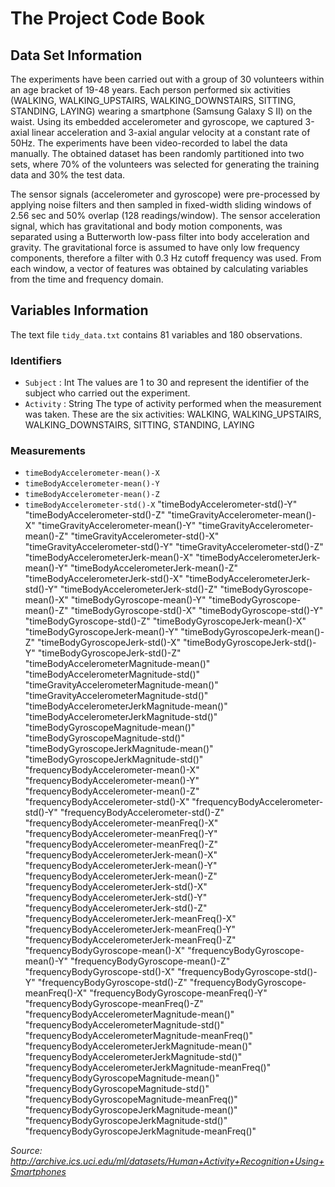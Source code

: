 # The Project Code Book

## Data Set Information

The experiments have been carried out with a group of 30 volunteers within an age bracket of 19-48 years. Each person performed six activities (WALKING, WALKING_UPSTAIRS, WALKING_DOWNSTAIRS, SITTING, STANDING, LAYING) wearing a smartphone (Samsung Galaxy S II) on the waist. Using its embedded accelerometer and gyroscope, we captured 3-axial linear acceleration and 3-axial angular velocity at a constant rate of 50Hz. The experiments have been video-recorded to label the data manually. The obtained dataset has been randomly partitioned into two sets, where 70% of the volunteers was selected for generating the training data and 30% the test data. 

The sensor signals (accelerometer and gyroscope) were pre-processed by applying noise filters and then sampled in fixed-width sliding windows of 2.56 sec and 50% overlap (128 readings/window). The sensor acceleration signal, which has gravitational and body motion components, was separated using a Butterworth low-pass filter into body acceleration and gravity. The gravitational force is assumed to have only low frequency components, therefore a filter with 0.3 Hz cutoff frequency was used. From each window, a vector of features was obtained by calculating variables from the time and frequency domain.

## Variables Information

The text file `tidy_data.txt` contains 81 variables and 180 observations.
### Identifiers
* `Subject` : Int
    The values are 1 to 30 and represent the identifier of the subject who carried out the experiment.
* `Activity` : String
    The type of activity performed when the measurement was taken. These are the six activities: WALKING, WALKING_UPSTAIRS, WALKING_DOWNSTAIRS, SITTING, STANDING, LAYING

### Measurements
* `timeBodyAccelerometer-mean()-X`
* `timeBodyAccelerometer-mean()-Y`
* `timeBodyAccelerometer-mean()-Z`
* `timeBodyAccelerometer-std()-X` "timeBodyAccelerometer-std()-Y" "timeBodyAccelerometer-std()-Z" "timeGravityAccelerometer-mean()-X" "timeGravityAccelerometer-mean()-Y" "timeGravityAccelerometer-mean()-Z" "timeGravityAccelerometer-std()-X" "timeGravityAccelerometer-std()-Y" "timeGravityAccelerometer-std()-Z" "timeBodyAccelerometerJerk-mean()-X" "timeBodyAccelerometerJerk-mean()-Y" "timeBodyAccelerometerJerk-mean()-Z" "timeBodyAccelerometerJerk-std()-X" "timeBodyAccelerometerJerk-std()-Y" "timeBodyAccelerometerJerk-std()-Z" "timeBodyGyroscope-mean()-X" "timeBodyGyroscope-mean()-Y" "timeBodyGyroscope-mean()-Z" "timeBodyGyroscope-std()-X" "timeBodyGyroscope-std()-Y" "timeBodyGyroscope-std()-Z" "timeBodyGyroscopeJerk-mean()-X" "timeBodyGyroscopeJerk-mean()-Y" "timeBodyGyroscopeJerk-mean()-Z" "timeBodyGyroscopeJerk-std()-X" "timeBodyGyroscopeJerk-std()-Y" "timeBodyGyroscopeJerk-std()-Z" "timeBodyAccelerometerMagnitude-mean()" "timeBodyAccelerometerMagnitude-std()" "timeGravityAccelerometerMagnitude-mean()" "timeGravityAccelerometerMagnitude-std()" "timeBodyAccelerometerJerkMagnitude-mean()" "timeBodyAccelerometerJerkMagnitude-std()" "timeBodyGyroscopeMagnitude-mean()" "timeBodyGyroscopeMagnitude-std()" "timeBodyGyroscopeJerkMagnitude-mean()" "timeBodyGyroscopeJerkMagnitude-std()" "frequencyBodyAccelerometer-mean()-X" "frequencyBodyAccelerometer-mean()-Y" "frequencyBodyAccelerometer-mean()-Z" "frequencyBodyAccelerometer-std()-X" "frequencyBodyAccelerometer-std()-Y" "frequencyBodyAccelerometer-std()-Z" "frequencyBodyAccelerometer-meanFreq()-X" "frequencyBodyAccelerometer-meanFreq()-Y" "frequencyBodyAccelerometer-meanFreq()-Z" "frequencyBodyAccelerometerJerk-mean()-X" "frequencyBodyAccelerometerJerk-mean()-Y" "frequencyBodyAccelerometerJerk-mean()-Z" "frequencyBodyAccelerometerJerk-std()-X" "frequencyBodyAccelerometerJerk-std()-Y" "frequencyBodyAccelerometerJerk-std()-Z" "frequencyBodyAccelerometerJerk-meanFreq()-X" "frequencyBodyAccelerometerJerk-meanFreq()-Y" "frequencyBodyAccelerometerJerk-meanFreq()-Z" "frequencyBodyGyroscope-mean()-X" "frequencyBodyGyroscope-mean()-Y" "frequencyBodyGyroscope-mean()-Z" "frequencyBodyGyroscope-std()-X" "frequencyBodyGyroscope-std()-Y" "frequencyBodyGyroscope-std()-Z" "frequencyBodyGyroscope-meanFreq()-X" "frequencyBodyGyroscope-meanFreq()-Y" "frequencyBodyGyroscope-meanFreq()-Z" "frequencyBodyAccelerometerMagnitude-mean()" "frequencyBodyAccelerometerMagnitude-std()" "frequencyBodyAccelerometerMagnitude-meanFreq()" "frequencyBodyAccelerometerJerkMagnitude-mean()" "frequencyBodyAccelerometerJerkMagnitude-std()" "frequencyBodyAccelerometerJerkMagnitude-meanFreq()" "frequencyBodyGyroscopeMagnitude-mean()" "frequencyBodyGyroscopeMagnitude-std()" "frequencyBodyGyroscopeMagnitude-meanFreq()" "frequencyBodyGyroscopeJerkMagnitude-mean()" "frequencyBodyGyroscopeJerkMagnitude-std()" "frequencyBodyGyroscopeJerkMagnitude-meanFreq()"



*Source: http://archive.ics.uci.edu/ml/datasets/Human+Activity+Recognition+Using+Smartphones*
